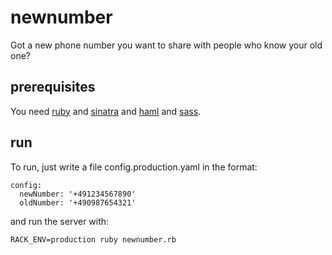 newnumber
=========

Got a new phone number you want to share with people who know your old one?


prerequisites
-------------

You need [ruby](https://www.ruby-lang.org/) and [sinatra](https://www.sinatrarb.com/) and [haml](https://www.haml-lang.com/) and [sass](https://www.sass-lang.com/).


run
---

To run, just write a file config.production.yaml in the format:

```
config:
  newNumber: '+491234567890'
  oldNumber: '+490987654321'
```

and run the server with:

`RACK_ENV=production ruby newnumber.rb`

